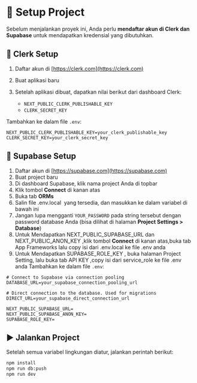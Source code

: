 # 🚀 Setup Project

Sebelum menjalankan proyek ini, Anda perlu **mendaftar akun di Clerk dan Supabase** untuk mendapatkan kredensial yang dibutuhkan.

## 🔐 Clerk Setup

1. Daftar akun di [https://clerk.com](https://clerk.com)
2. Buat aplikasi baru
3. Setelah aplikasi dibuat, dapatkan nilai berikut dari dashboard Clerk:

   * `NEXT_PUBLIC_CLERK_PUBLISHABLE_KEY`
   * `CLERK_SECRET_KEY`

Tambahkan ke dalam file `.env`:

```env
NEXT_PUBLIC_CLERK_PUBLISHABLE_KEY=your_clerk_publishable_key
CLERK_SECRET_KEY=your_clerk_secret_key
```

## 📂 Supabase Setup

1. Daftar akun di [https://supabase.com](https://supabase.com)
2. Buat project baru
3. Di dashboard Supabase, klik nama project Anda di topbar
4. Klik tombol **Connect** di kanan atas
5. Buka tab **ORMs**
6. Salin file .env.local  yang tersedia, dan masukkan ke dalam variabel di bawah ini
7. Jangan lupa mengganti `YOUR_PASSWORD` pada string tersebut dengan password database Anda (bisa dilihat di halaman **Project Settings > Database**)
8. Untuk Mendapatkan NEXT_PUBLIC_SUPABASE_URL dan NEXT_PUBLIC_ANON_KEY ,klik tombol **Connect** di kanan atas,buka tab App Frameworks lalu copy isi dari .env.local ke file .env anda
9. Untuk Mendapatkan SUPABASE_ROLE_KEY , buka halaman Project Setting, lalu buka tab API KEY ,copy isi dari service_role ke file .env anda
Tambahkan ke dalam file `.env`:

```env
# Connect to Supabase via connection pooling
DATABASE_URL=your_supabase_connection_pooling_url

# Direct connection to the database. Used for migrations
DIRECT_URL=your_supabase_direct_connection_url

NEXT_PUBLIC_SUPABASE_URL=
NEXT_PUBLIC_SUPABASE_ANON_KEY=
SUPABASE_ROLE_KEY=
```

>

## ▶️ Jalankan Project

Setelah semua variabel lingkungan diatur, jalankan perintah berikut:

```bash
npm install
npm run db:push
npm run dev
```
